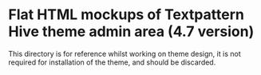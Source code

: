 # Flat HTML mockups of Textpattern Hive theme admin area (4.7 version)

This directory is for reference whilst working on theme design, it is not required for installation of the theme, and should be discarded.
